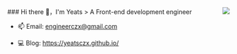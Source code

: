 <img align="right" src="https://github-readme-stats.vercel.app/api?username=Yeats&show_icons=true&hide_border=true">
### Hi there 👋，I'm Yeats
> A Front-end development engineer

- 📫 Email:  engineerczx@gmail.com

- 💻 Blog: https://yeatsczx.github.io/

<!-- - 🔭 I’m currently working on ...
- 🌱 I’m currently learning ...
- 👯 I’m looking to collaborate on ...
- 🤔 I’m looking for help with ...
- 💬 Ask me about ...
- 📫 How to reach me: ...
- 😄 Pronouns: ...
- ⚡ Fun fact: ... -->
